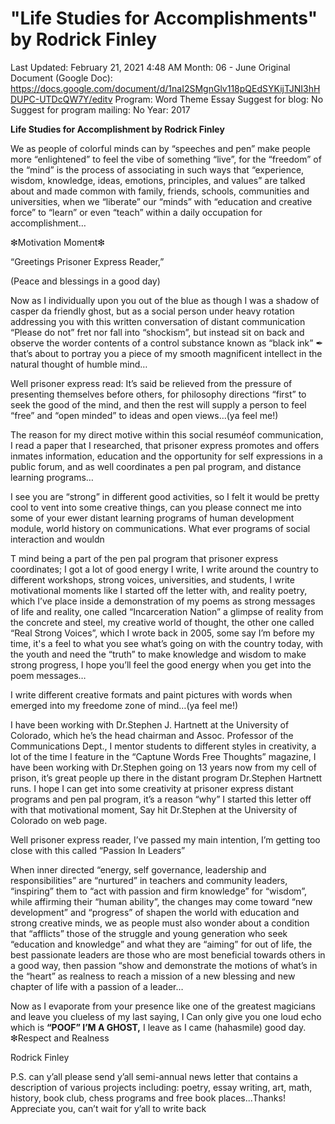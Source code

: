 # "Life Studies for Accomplishments" by Rodrick Finley

Last Updated: February 21, 2021 4:48 AM
Month: 06 - June
Original Document (Google Doc): https://docs.google.com/document/d/1naI2SMgnGlv118pQEdSYKijTJNI3hHDUPC-UTDcQW7Y/editv
Program: Word Theme Essay
Suggest for blog: No
Suggest for program mailing: No
Year: 2017

**Life Studies for Accomplishment by Rodrick Finley**

We as people of colorful minds can by “speeches and pen” make people more “enlightened” to feel the vibe of something “live”, for the “freedom” of the “mind” is the process of associating in such ways that “experience, wisdom, knowledge, ideas, emotions, principles, and values” are talked about and made common with family, friends, schools, communities and universities, when we “liberate” our “minds” with “education and creative force” to “learn” or even “teach” within a daily occupation for accomplishment…

❇Motivation Moment❇

“Greetings Prisoner Express Reader,”

(Peace and blessings in a good day)

Now as I individually upon you out of the blue as though I was a shadow of casper da friendly ghost, but as a social person under heavy rotation addressing you with this written conversation of distant communication “Please do not” fret nor fall into “shockism”, but instead sit on back and observe the worder contents of a control substance known as “black ink” ✒ that’s about to portray you a piece of my smooth magnificent intellect in the natural thought of humble mind…

Well prisoner express read: It’s said be relieved from the pressure of presenting themselves before others, for philosophy directions “first” to seek the good of the mind, and then the rest will supply a person to feel “free” and “open minded” to ideas and open views…(ya feel me!)

The reason for my direct motive within this social resuméof communication, I read a paper that I researched, that prisoner express promotes and offers inmates information, education and the opportunity for self expressions in a public forum, and as well coordinates a pen pal program, and distance learning programs…

I see you are “strong” in different good activities, so I felt it would be pretty cool to vent into some creative things, can you please connect me into some of your ewer distant learning programs of human development module, world history on communications. What ever programs of social interaction and wouldn

T mind being a part of the pen pal program that prisoner express coordinates; I got a lot of good energy I write, I write around the country to different workshops, strong voices, universities, and students, I write motivational moments like I started off the letter with, and reality poetry, which I’ve place inside a demonstration of my poems as strong messages of life and reality, one called “Incarceration Nation” a glimpse of reality from the concrete and steel, my creative world of thought, the other one called “Real Strong Voices”, which I wrote back in 2005, some say I’m before my time, it's a feel to what you see what’s going on with the country today, with the youth and need the “truth” to make knowledge and wisdom to make strong progress, I hope you’ll feel the good energy when you get into the poem messages…

I write different creative formats and paint pictures with words when emerged into my freedome zone of mind…(ya feel me!)

I have been working with Dr.Stephen J. Hartnett at the University of Colorado, which he’s the head chairman and Assoc. Professor of the Communications Dept., I mentor students to different styles in creativity, a lot of the time I feature in the “Captune Words Free Thoughts” magazine, I have been working with Dr.Stephen going on 13 years now from my cell of prison, it’s great people up there in the distant program Dr.Stephen Hartnett runs. I hope I can get into some creativity at prisoner express distant programs and pen pal program, it’s a reason “why” I started this letter off with that motivational moment, Say hit Dr.Stephen at the University of Colorado on web page.

Well prisoner express reader, I’ve passed my main intention, I’m getting too close with this called “Passion In Leaders”

When inner directed “energy, self governance, leadership and responsibilities” are “nurtured” in teachers and community leaders, “inspiring” them to “act with passion and firm knowledge” for “wisdom”, while affirming their “human ability”, the changes may come toward “new development” and “progress” of shapen the world with education and strong creative minds, we as people must also wonder about a condition that “afflicts” those of the struggle and young generation who seek “education and knowledge” and what they are “aiming” for out of life, the best passionate leaders are those who are most beneficial towards others in a good way, then passion “show and demonstrate the motions of what’s in the “heart” as realness to reach a mission of a new blessing and new chapter of life with a passion of a leader…

Now as I evaporate from your presence like one of the greatest magicians and leave you clueless of my last saying, I Can only give you one loud echo which is **“POOF” I’M A GHOST,** I leave as I came (hahasmile) good day. ❇Respect and Realness

Rodrick Finley

P.S. can y’all please send y’all semi-annual news letter that contains a description of various projects including: poetry, essay writing, art, math, history, book club, chess programs and free book places...Thanks! Appreciate you, can’t wait for y’all to write back